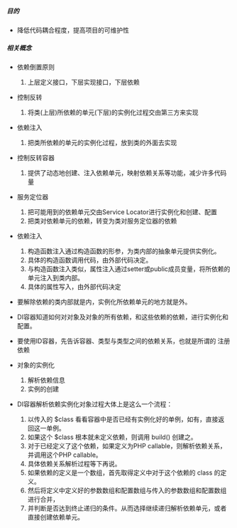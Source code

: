 ##### 目的
- 降低代码耦合程度，提高项目的可维护性

##### 相关概念
- 依赖倒置原则
	1. 上层定义接口，下层实现接口，下层依赖
	
- 控制反转
	1. 将类(上层)所依赖的单元(下层)的实例化过程交由第三方来实现
	
- 依赖注入
	1. 把类所依赖的单元的实例化过程，放到类的外面去实现
	
- 控制反转容器
	1. 提供了动态地创建、注入依赖单元，映射依赖关系等功能，减少许多代码量
	
- 服务定位器
	1. 把可能用到的依赖单元交由Service Locator进行实例化和创建、配置
	2. 把类对依赖单元的依赖，转变为类对服务定位器的依赖
	
- 依赖注入
	1. 构造函数注入通过构造函数的形参，为类内部的抽象单元提供实例化。
	2. 具体的构造函数调用代码，由外部代码决定。
	3. 与构造函数注入类似，属性注入通过setter或public成员变量，将所依赖的单元注入到类内部。
	4. 具体的属性写入，由外部代码决定

- 要解除依赖的类内部就是内，实例化所依赖单元的地方就是外。

- DI容器知道如何对对象及对象的所有依赖，和这些依赖的依赖，进行实例化和配置。

- 要使用ID容器，先告诉容器、类型与类型之间的依赖关系，也就是所谓的 注册依赖
- 对象的实例化
	1. 解析依赖信息
	2. 实例的创建
	
	
- DI容器解析依赖实例化对象过程大体上是这么一个流程：

	1. 以传入的 $class 看看容器中是否已经有实例化好的单例，如有，直接返回这一单例。
	2. 如果这个 $class 根本就未定义依赖，则调用 build() 创建之。
	3. 对于已经定义了这个依赖，如果定义为PHP callable，则解析依赖关系，并调用这个PHP callable。
	4. 具体依赖关系解析过程等下再说。
	5. 如果依赖的定义是一个数组，首先取得定义中对于这个依赖的 class 的定义。
	6. 然后将定义中定义好的参数数组和配置数组与传入的参数数组和配置数组进行合并，
	7. 并判断是否达到终止递归的条件。从而选择继续递归解析依赖单元，或者直接创建依赖单元。